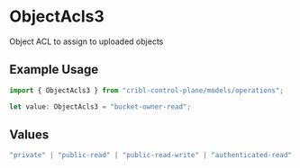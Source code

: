 # ObjectAcls3

Object ACL to assign to uploaded objects

## Example Usage

```typescript
import { ObjectAcls3 } from "cribl-control-plane/models/operations";

let value: ObjectAcls3 = "bucket-owner-read";
```

## Values

```typescript
"private" | "public-read" | "public-read-write" | "authenticated-read" | "aws-exec-read" | "bucket-owner-read" | "bucket-owner-full-control"
```